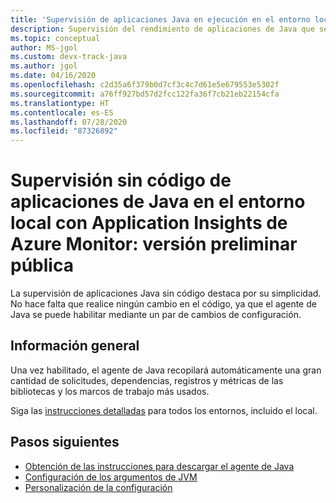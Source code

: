 ```yaml
---
title: 'Supervisión de aplicaciones Java en ejecución en el entorno local: Application Insights de Azure Monitor'
description: Supervisión del rendimiento de aplicaciones de Java que se ejecutan en el entorno local sin instrumentar la aplicación. Seguimiento distribuido y mapa de aplicación.
ms.topic: conceptual
author: MS-jgol
ms.custom: devx-track-java
ms.author: jgol
ms.date: 04/16/2020
ms.openlocfilehash: c2d35a6f379b0d7cf3c4c7d61e5e679553e5302f
ms.sourcegitcommit: a76ff927bd57d2fcc122fa36f7cb21eb22154cfa
ms.translationtype: HT
ms.contentlocale: es-ES
ms.lasthandoff: 07/28/2020
ms.locfileid: "87326892"
---
```

# <a name="java-codeless-application-monitoring-on-premises---azure-monitor-application-insights---public-preview"></a>Supervisión sin código de aplicaciones de Java en el entorno local con Application Insights de Azure Monitor: versión preliminar pública

La supervisión de aplicaciones Java sin código destaca por su simplicidad. No hace falta que realice ningún cambio en el código, ya que el agente de Java se puede habilitar mediante un par de cambios de configuración.

## <a name="overview"></a>Información general

Una vez habilitado, el agente de Java recopilará automáticamente una gran cantidad de solicitudes, dependencias, registros y métricas de las bibliotecas y los marcos de trabajo más usados.

Siga las [instrucciones detalladas](./java-in-process-agent.md) para todos los entornos, incluido el local.

 ## <a name="next-steps"></a>Pasos siguientes

* [Obtención de las instrucciones para descargar el agente de Java](./java-in-process-agent.md)
* [Configuración de los argumentos de JVM](https://github.com/microsoft/ApplicationInsights-Java/wiki/3.0-Preview:-Tips-for-updating-your-JVM-args)
* [Personalización de la configuración](https://github.com/microsoft/ApplicationInsights-Java/wiki/3.0-Preview:-Configuration-Options)

